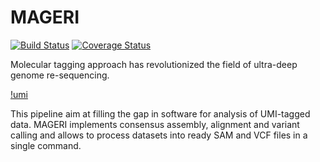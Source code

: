 MAGERI
======

[![Build Status](https://travis-ci.org/mikessh/oncomigec.svg?branch=master)](https://travis-ci.org/mikessh/mageri)
[![Coverage Status](https://coveralls.io/repos/mikessh/oncomigec/badge.svg)](https://coveralls.io/r/mikessh/mageri)

Molecular tagging approach has revolutionized the field of ultra-deep genome re-sequencing. 

[!umi](http://www.pnas.org/content/108/23/9530/F1.large.jpg)

This pipeline aim at filling the gap in software for analysis of UMI-tagged data. 
MAGERI implements consensus assembly, alignment and variant calling and allows to process 
datasets into ready SAM and VCF files in a single command.

